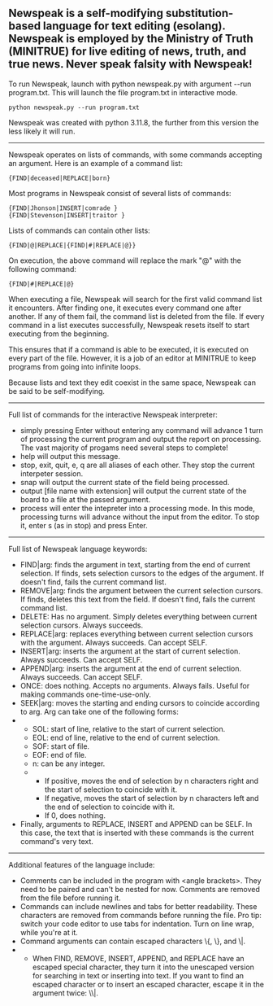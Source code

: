 ## Newspeak is a self-modifying substitution-based language for text editing (esolang). Newspeak is employed by the Ministry of Truth (MINITRUE) for live editing of news, truth, and true news. Never speak falsity with Newspeak!

To run Newspeak, launch with python newspeak.py with argument --run program.txt. This will launch the file program.txt in interactive mode.

`python newspeak.py --run program.txt`

Newspeak was created with python 3.11.8, the further from this version the less likely it will run.

-----

Newspeak operates on lists of commands, with some commands accepting an argument. Here is an example of a command list:

`{FIND|deceased|REPLACE|born}`

Most programs in Newspeak consist of several lists of commands:

```
{FIND|Jhonson|INSERT|comrade }
{FIND|Stevenson|INSERT|traitor }
```

Lists of commands can contain other lists:

`{FIND|@|REPLACE|{FIND|#|REPLACE|@}}`

On execution, the above command will replace the mark "@" with the following command:

`{FIND|#|REPLACE|@}`

When executing a file, Newspeak will search for the first valid command list it encounters. After finding one, it executes every command one after another. If any of them fail, the command list is deleted from the file. If every command in a list executes successfully, Newspeak resets itself to start executing from the beginning.

This ensures that if a command is able to be executed, it is executed on every part of the file. However, it is a job of an editor at MINITRUE to keep programs from going into infinite loops.

Because lists and text they edit coexist in the same space, Newspeak can be said to be self-modifying. 

------

Full list of commands for the interactive Newspeak interpreter:
 - simply pressing Enter without entering any command will advance 1 turn of processing the current program and output the report on processing. The vast majority of progams need several steps to complete!
 - help will output this message.
 - stop, exit, quit, e, q are all aliases of each other. They stop the current interpeter session.
 - snap will output the current state of the field being processed.
 - output [file name with extension] will output the current state of the board to a file at the passed argument.
 - process will enter the intepreter into a processing mode. In this mode, processing turns will advance without the input from the editor. To stop it, enter s (as in stop) and press Enter.

------

Full list of Newspeak language keywords:
 - FIND|arg: finds the argument in text, starting from the end of current selection. If finds, sets selection cursors to the edges of the argument. If doesn't find, fails the current command list.
 - REMOVE|arg: finds the argument between the current selection cursors. If finds, deletes this text from the field. If doesn't find, fails the current command list.
 - DELETE: Has no argument. Simply deletes everything between current selection cursors. Always succeeds.
 - REPLACE|arg: replaces everything between current selection cursors with the argument. Always succeeds. Can accept SELF.
 - INSERT|arg: inserts the argument at the start of current selection. Always succeeds. Can accept SELF.
 - APPEND|arg: inserts the argument at the end of current selection. Always succeeds. Can accept SELF.
 - ONCE: does nothing. Accepts no arguments. Always fails. Useful for making commands one-time-use-only.
 - SEEK|arg: moves the starting and ending cursors to coincide according to arg. Arg can take one of the following forms:
 - - SOL: start of line, relative to the start of current selection.
   - EOL: end of line, relative to the end of current selection.
   - SOF: start of file.
   - EOF: end of file.
   - n: can be any integer.
   - - If positive, moves the end of selection by n characters right and the start of selection to coincide with it.
     - If negative, moves the start of selection by n characters left and the end of selection to coincide with it.
     - If 0, does nothing.
 - Finally, arguments to REPLACE, INSERT and APPEND can be SELF. In this case, the text that is inserted with these commands is the current command's very text.

-------

Additional features of the language include:
 - Comments can be included in the program with \<angle brackets\>. They need to be paired and can't be nested for now. Comments are removed from the file before running it.
 - Commands can include newlines and tabs for better readability. These characters are removed from commands before running the file. Pro tip: switch your code editor to use tabs for indentation. Turn on line wrap, while you're at it.
 - Command arguments can contain escaped characters \\{, \\}, and \\|. 
 - - When FIND, REMOVE, INSERT, APPEND, and REPLACE have an escaped special character, they turn it into the unescaped version for searching in text or inserting into text. If you want to find an escaped character or to insert an escaped character, escape it in the argument twice: \\\\|.
